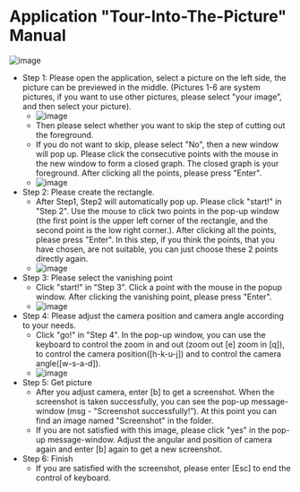 # Application "Tour-Into-The-Picture" Manual
![image](https://github.com/LiaoQi98/TourIntoThePicture/assets/108174052/0d6cd417-101d-4681-bc93-1289ace3e61d)
* Step 1: Please open the application, select a picture on the left side, the picture can be previewed in the middle. (Pictures 1-6 are system pictures, if you want to use other pictures, please select "your image”, and then select your picture).
    * ![image](https://github.com/LiaoQi98/TourIntoThePicture/assets/108174052/9ffd37d3-72a4-4ddd-b153-1c97ca7e179c)
    * Then please select whether you want to skip the step of cutting out the foreground.
    * If you do not want to skip, please select "No", then a new window will pop up. Please click the consecutive points with the mouse in the new window to form a closed graph. The closed graph is your foreground. After clicking all the points, please press "Enter".
    * ![image](https://github.com/LiaoQi98/TourIntoThePicture/assets/108174052/c78b9982-2e94-40f8-9b8f-12d9b037720f)
* Step 2: Please create the rectangle.
    * After Step1, Step2 will automatically pop up. Please click "start!" in "Step 2". Use the mouse to click two points in the pop-up window (the first point is the upper left corner of the rectangle, and the second point is the low right corner.). After clicking all the points, please press "Enter". In this step, if you think the points, that you have chosen, are not suitable, you can just choose these 2 points directly again.
    * ![image](https://github.com/LiaoQi98/TourIntoThePicture/assets/108174052/8926261b-17ec-461d-8228-5553f6eb1bcf)
* Step 3: Please select the vanishing point
    * Click "start!" in "Step 3". Click a point with the mouse in the popup window. After clicking the vanishing point, please press "Enter".
    * ![image](https://github.com/LiaoQi98/TourIntoThePicture/assets/108174052/7dba0d3e-8830-495e-9fe0-1c3df2fc4b84)
* Step 4: Please adjust the camera position and camera angle according to your needs.
    * Click "go!" in "Step 4". In the pop-up window, you can use the keyboard to control the zoom in and out (zoom out [e] zoom in [q]), to control the camera position([h-k-u-j]) and to control the camera angle([w-s-a-d]).
    * ![image](https://github.com/LiaoQi98/TourIntoThePicture/assets/108174052/cfb35a24-7a1e-4431-a686-80c1b7fe3e74)
* Step 5: Get picture
    *  After you adjust camera, enter [b] to get a screenshot. When the screenshot is taken successfully, you can see the pop-up message-window (msg - "Screenshot successfully!”). At this point you can find an image named "Screenshot" in the folder.
    *  If you are not satisfied with this image, please click "yes" in the pop-up message-window. Adjust the angular and position of camera again and enter [b] again to get a new screenshot.
* Step 6: Finish
    * If you are satisfied with the screenshot, please enter [Esc] to end the control of keyboard. 
